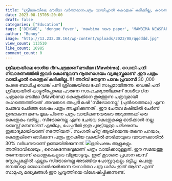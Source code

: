 ```yaml
---
title: "ശ്രീലങ്കയിലെ മൗഭിമാ വർത്തമാനപത്രം വായിച്ചാൽ കൊതുക് കടിക്കില്ല, കാരണം ഇതാണ്.."
date: 2023-08-15T05:20:00
draft: false
categories: ["Education"]
tags: ['DENGUE', 'dengue fever', 'mawbima news paper', 'MAWBIMA NEWSPAPER', 'mosquito', 'Srilanka']
author: "Bonny"
image: "http://13.232.38.164/wp-content/uploads/2023/08/qqdddd.jpg"
view_count: 113510
like_count: 16985
comment_count: 0
---
```


**ശ്രീലങ്കയിലെ ദേശിയ ദിനപത്രമാണ് മൗഭിമാ (Mawbima). ഡെങ്കി പനി നിവാരണത്തിൽ ഇവർ കൊണ്ടുവന്ന നൂതനാശയം വ്യത്യസ്തമാണ് .ഈ പത്രം വായിച്ചാല്‍ കൊതുക് കടിക്കില്ല..!!!** **അറിവ് തേടുന്ന പാവം പ്രവാസി** 30 ,000 പേരെ ബാധിച്ച ഡെങ്ക് പനി ശ്രീലങ്കയിലെ പേടി സ്വപ്നമായിരുന്നു. ഡെങ്കി പനി ശ്രീലങ്കയില്‍ കാട്ടുതീപ്പോലെ പടരുന്ന സാഹചര്യത്തിലാണ് ദേശീയ ദിന പത്രമായ മൗഭിമാ (Mawbima) കൊതുകിനെ തുരത്തുന്ന പത്രവുമായി രംഗത്തെത്തിയത് .അവരുടെ അച്ചടി മഷി 'സിട്രോനെല്ല' (പുൽത്തൈലം) എന്ന ചേരുവ ചേര്‍ത്ത ശേഷം പത്രം അച്ചടിക്കുന്നത് . [](http://13.232.38.164/wp-content/uploads/2023/08/qqdddd.jpg)ഈ ചേരുവ മഷിയില്‍ ചേര്‍ന്ന് ഉണ്ടാകുന്ന മണം മൂലം പിന്നെ പത്രം വായിക്കുന്നവരുടെ അടുത്തേക്ക് ഒരു കൊതുകും വരില്ല.. സിട്രോനെല്ല എന്ന ചേരുവ കൊതുകളെ ഓടിക്കാന്‍ നല്ല ബെസ്റ്റ് മരുന്നാണ് എങ്കിലും, പേപ്പറില്‍ ഇതു പുരട്ടിയുള്ള പരീക്ഷണം ഇതാദ്യമായിയാണ് നടത്തിയത് . സംഗതി ഹിറ്റ് ആയിയെന്നു തന്നെ പറയാം, കൊതുകിനെ ഓടിക്കുന്ന പത്രം ഇറക്കിയ വകയില്‍ മൗഭിമായുടെ വായനക്കാരില്‍ 30% വര്‍ധനയാണ് ഉണ്ടായിരിക്കുന്നത്. [![](http://13.232.38.164/wp-content/uploads/2023/08/dqq-1.jpg)](http://13.232.38.164/wp-content/uploads/2023/08/dqq-1.jpg)ഭൂരിപക്ഷം ആളുകളും അതിരാവിലെയും , വൈകുന്നേരവുമാണ് പത്രം വായിക്കാറുള്ളത്. ഈ സമയത്തു തന്നെയാണ് കൊതുകുകളുടെ വിളയാട്ടവും. ഇത് കൂടാതെ പ്രധാന ബസ് സ്റ്റോപ്പുകളിൽ എല്ലാം സിട്രോനെല്ല അടങ്ങിയ പോസ്റ്ററുകളും ഒട്ടിച്ചു. പൊതു ജനങ്ങളെ ബോധവൽക്കരിക്കുന്ന യഥാർത്ഥ പത്ര ധർമം ഇത് ആണ് എന്ന് സാമുഹ്യ മദ്ധ്യമങ്ങൾ ഈ പ്രവൃത്തിയെ വിശേഷിപ്പിക്കുന്നുണ്ട്.
